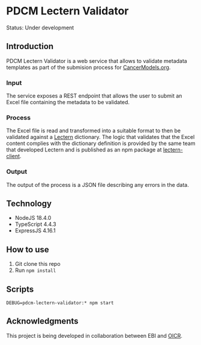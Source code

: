 # PDCM Lectern Validator
Status: Under development

## Introduction

PDCM Lectern Validator is a web service that allows to validate metadata templates as part of the submision process for [CancerModels.org](https://www.cancermodels.org/submit).

### Input

The service exposes a REST endpoint that allows the user to submit an Excel file containing the metadata to be validated.

### Process

The Excel file is read and transformed into a suitable format to then be validated against a [Lectern](https://github.com/overture-stack/lectern) dictionary. The logic that validates that the Excel content complies with the dictionary definition is provided by the same team that developed Lectern and is published as an npm package at [lectern-client](https://www.npmjs.com/package/@overturebio-stack/lectern-client).

### Output

The output of the process is a JSON file describing any errors in the data.

## Technology

- NodeJS 18.4.0
- TypeScript 4.4.3
- ExpressJS 4.16.1

## How to use

1. Git clone this repo
2. Run `npm install`

## **Scripts**

```
DEBUG=pdcm-lectern-validator:* npm start
```

## Acknowledgments

This project is being developed in collaboration between EBI and [OICR](https://oicr.on.ca/).
